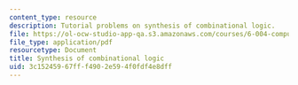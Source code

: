 ```yaml
---
content_type: resource
description: Tutorial problems on synthesis of combinational logic.
file: https://ol-ocw-studio-app-qa.s3.amazonaws.com/courses/6-004-computation-structures-spring-2009/3c15245967fff4902e594f0fdf4e8dff_MIT6004s09tutor05.pdf
file_type: application/pdf
resourcetype: Document
title: Synthesis of combinational logic
uid: 3c152459-67ff-f490-2e59-4f0fdf4e8dff
---
```

